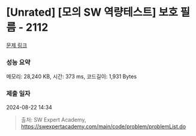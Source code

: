 # [Unrated] [모의 SW 역량테스트] 보호 필름 - 2112 

[문제 링크](https://swexpertacademy.com/main/code/problem/problemDetail.do?contestProbId=AV5V1SYKAaUDFAWu) 

### 성능 요약

메모리: 28,240 KB, 시간: 373 ms, 코드길이: 1,931 Bytes

### 제출 일자

2024-08-22 14:34



> 출처: SW Expert Academy, https://swexpertacademy.com/main/code/problem/problemList.do